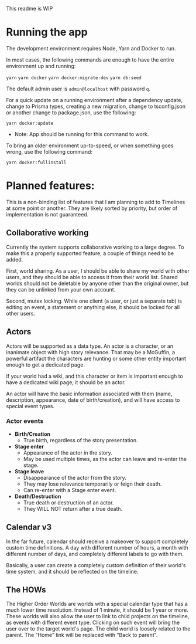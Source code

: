 This readme is WIP

# Running the app

The development environment requires Node, Yarn and Docker to run.

In most cases, the following commands are enough to have the entire environment up and running:

`yarn` <!-- Install dependencies -->
`yarn docker` <!-- Run containers -->
`yarn docker:migrate:dev` <!-- Run migrations -->
`yarn db:seed` <!-- Create the default user -->

The default admin user is `admin@localhost` with password `q`.

For a quick update on a running environment after a dependency update, change to Prisma types, creating a new migration, change to tsconfig.json or another change to package.json, use the following:

`yarn docker:update`

- Note: App should be running for this command to work.

To bring an older environment up-to-speed, or when something goes wrong, use the following command:

`yarn docker:fullinstall`

# Planned features:

This is a non-binding list of features that I am planning to add to Timelines at some point or another. They are likely sorted by priority, but order of implementation is not guaranteed.

## Collaborative working

Currently the system supports collaborative working to a large degree. To make this a properly supported feature, a couple of things need to be added.

First, world sharing. As a user, I should be able to share my world with other users, and they should be able to access it from their world list. Shared worlds should not be deletable by anyone other than the original owner, but they can be unlinked from your own account.

Second, mutex locking. While one client (a user, or just a separate tab) is editing an event, a statement or anything else, it should be locked for all other users.

## Actors

Actors will be supported as a data type. An actor is a character, or an inanimate object with high story relevance. That may be a McGuffin, a powerful artifact the characters are hunting or some other entity important enough to get a dedicated page.

If your world had a wiki, and this character or item is important enough to have a dedicated wiki page, it should be an actor.

An actor will have the basic information associated with them (name, description, appearance, date of birth/creation), and will have access to special event types.

### Actor events
* **Birth/Creation**
  * True birth, regardless of the story presentation.
* **Stage enter**
  * Appearance of the actor in the story.
  * May be used multiple times, as the actor can leave and re-enter the stage.
* **Stage leave**
  * Disappearance of the actor from the story.
  * They may lose relevance temporarily or feign their death.
  * Can re-enter with a Stage enter event.
* **Death/Destruction**
  * True death or destruction of an actor.
  * They WILL NOT return after a true death.

## Calendar v3

In the far future, calendar should receive a makeover to support completely custom time definitions. A day with different number of hours, a month with different number of days, and completely different labels to go with them.

Basically, a user can create a completely custom definition of their world's time system, and it should be reflected on the timeline.

## The HOWs

The Higher Order Worlds are worlds with a special calendar type that has a much lower time resolution. Instead of 1 minute, it should be 1 year or more. These worlds will also allow the user to link to child projects on the timeline, as events with different event type. Clicking on such event will bring the user over to the target world's page.
The child world is loosely related to the parent. The "Home" link will be replaced with "Back to parent".
